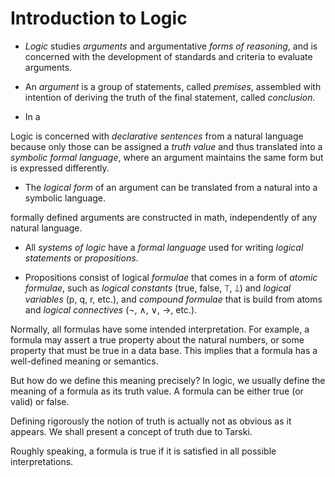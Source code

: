 # Introduction to Logic

* *Logic* studies *arguments* and argumentative *forms of reasoning*, and is concerned with the development of standards and criteria to evaluate arguments.

* An *argument* is a group of statements, called *premises*, assembled with intention of deriving the truth of the final statement, called *conclusion*.

* In a 

Logic is concerned with *declarative sentences* from a natural language because only those can be assigned a *truth value* and thus translated into a *symbolic formal language*, where an argument maintains the same form but is expressed differently.

* The *logical form* of an argument can be translated from a natural into a symbolic language. 



formally defined arguments are constructed in math, independently of any natural language.

* All *systems of logic* have a *formal language* used for writing *logical statements* or *propositions*.

* Propositions consist of logical *formulae* that comes in a form of *atomic formulae*, such as *logical constants* (true, false, ⟙, ⟘) and *logical variables* (p, q, r, etc.), and *compound formulae* that is build from atoms and *logical connectives* (¬, ∧, ∨, →, etc.).


Normally, all formulas have some intended interpretation. For example, a formula may assert a true property about the natural numbers, or some property that must be true in a data base. This implies that a formula has a well-defined meaning or semantics.

But how do we define this meaning precisely? In logic, we usually define the meaning of a formula as its truth value. A formula can be either true (or valid) or false.

Defining rigorously the notion of truth is actually not as obvious as it appears. We shall present a concept of truth due to Tarski.

Roughly speaking, a formula is true if it is satisfied in all possible interpretations.
